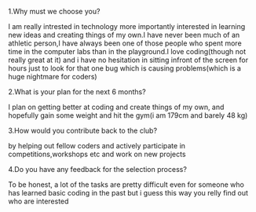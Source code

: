 1.Why must we choose you?

I am really intrested in technology more importantly interested in learning new ideas and creating things of my own.I have never been much of an athletic person,I have always been one of those people who spent more time in the computer labs than in the playground.I love coding(though not really great at it) and i have no hesitation in sitting infront of the screen for hours just to look for that one bug which is causing problems(which is a huge nightmare for coders)

2.What is your plan for the next 6 months?

I plan on getting better at coding and create things of my own, and hopefully gain some weight and hit the gym(i am 179cm and barely 48 kg)

3.How would you contribute back to the club?

by helping out fellow coders and actively participate in competitions,workshops etc and work on new projects

4.Do you have any feedback for the selection process?

To be honest, a lot of the tasks are pretty difficult even for someone who has learned basic coding in the past but i guess this way you relly find out who are interested


